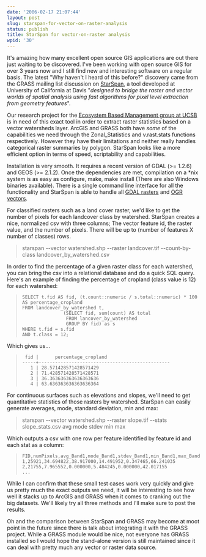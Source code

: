 ```yaml
---
date: '2006-02-17 21:07:44'
layout: post
slug: starspan-for-vector-on-raster-analysis
status: publish
title: StarSpan for vector-on-raster analysis
wpid: '30'
---
```


It's amazing how many excellent open source GIS applications are out there just waiting to be discovered. I've been working with open source GIS for over 3 years now and I still find new and interesting software on a regular basis. The latest "Why haven't I heard of this before?" discovery came from the GRASS mailing list discussion on [StarSpan](http://starspan.casil.ucdavis.edu/), a tool developed at University of California at Davis "_designed to bridge the raster and vector worlds of spatial analysis using fast algorithms for pixel level extraction from geometry features_". 

Our research project for the [Ecosystem Based Management group at UCSB](http://ebm.nceas.ucsb.edu) is in need of this exact tool in order to extract raster statistics based on a vector watersheds layer. ArcGIS and GRASS both have _some_ of the capabilities we need through the Zonal_Statistics and v.rast.stats functions respectively. However they have their limitations and neither really handles categorical raster summaries by polygon. StarSpan looks like a more efficient option in terms of speed, scriptability and capabilities.

Installation is very smooth. It requires a recent version of GDAL (>= 1.2.6) and GEOS (>= 2.1.2). Once the dependencies are met, compilation on a *nix system is as easy as configure, make, make install (There are also Windows binaries available). There is a single command line interface for all the functionality and StarSpan is able to handle all [GDAL rasters](http://www.gdal.org/formats_list.html) and [OGR vectors](http://www.gdal.org/ogr/ogr_formats.html).

For classified rasters such as a land cover raster, we'd like to get the number of pixels for each landcover class by watershed. StarSpan creates a nice, normalized csv with three columns; The vector feature id, the raster value, and the number of pixels. There will be up to  (number of features X number of classes) rows.



> starspan --vector watershed.shp --raster landcover.tif --count-by-class landcover_by_watershed.csv



In order to find the percentage of a given raster class for each watershed, you can bring the csv into a relational database and do a quick SQL query. Here's an example of finding the percentage of cropland (class value is 12) for each watershed:



> 
>     SELECT t.fid AS fid, (t.count::numeric / s.total::numeric) * 100 AS percentage_cropland
>     FROM landcover_by_watershed t,
>                    (SELECT fid, sum(count) AS total 
>                     FROM lancover_by_watershed 
>                     GROUP BY fid) as s 
>     WHERE t.fid = s.fid
>     AND t.class = 12; 
>     



Which gives us...



> 
>      fid |      percentage_cropland
>     -----+------------------------------------------------
>        1 | 28.571428571428571429
>        2 | 71.428571428571428571
>        3 | 36.363636363636363636
>        4 | 63.636363636363636364
>     



For continuous surfaces such as elevations and slopes, we'll need to get quantitative statistics of those rasters by watershed. StarSpan can easily generate averages, mode, standard deviation, min and max:





> starspan --vector watershed.shp --raster slope.tif --stats slope_stats.csv avg mode stdev min max





Which outputs a csv with one row per feature identified by feature id and each stat as a column:




> 
>     FID,numPixels,avg_Band1,mode_Band1,stdev_Band1,min_Band1,max_Band1
>     1,25921,34.694822,38.917000,14.491952,0.347465,66.241035
>     2,21755,7.965552,0.000000,5.484245,0.000000,42.017155
>     ...
>     





While I can confirm that these small test cases work very quickly and give us pretty much the exact outputs we need, it will be interesting to see how well it stacks up to ArcGIS and GRASS when it comes to cranking out the big datasets. We'll likely try all three methods and I'll make sure to post the results. 

Oh and the comparison between StarSpan and GRASS may become at moot point in the future since there is talk about integrating it with the GRASS project. While a GRASS module would be nice, not everyone has GRASS installed so I would hope the stand-alone version is still maintained since it can deal with pretty much any vector or raster data source.

